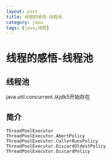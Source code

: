 ```yaml
---
layout: post
title: 线程的感悟-线程池
category: java
tags: [java,线程]
---
```


# 线程的感悟-线程池 #

## 线程池 ##

java.util.concurrent 从jdk5开始存在

## 简介 ##

    ThreadPoolExecutor 
    ThreadPoolExecutor.AbortPolicy 
    ThreadPoolExecutor.CallerRunsPolicy 
    ThreadPoolExecutor.DiscardOldestPolicy 
    ThreadPoolExecutor.DiscardPolicy
    
